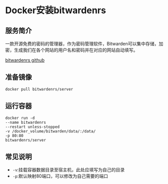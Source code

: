 # Docker安装bitwardenrs #
## 服务简介 ##
一款开源免费的密码的管理器，作为密码管理软件，Bitwarden可以集中存储，加密，生成我们在各个网站的用户名和密码并在对应的网站自动填写。

[bitwardenrs github](https://github.com/bitwarden/server)
## 准备镜像 ##

    docker pull bitwardenrs/server

## 运行容器 ##
    
    docker run -d 
    --name bitwardenrs
    --restart unless-stopped 
    -v /docker_volume/bitwarden/data/:/data/ 
    -p 80:80 
    bitwardenrs/server

## 常见说明 ##

- `-v`:挂载容器数据目录至宿主机，此处应填写为自己的目录
- `-p`:默认映射80端口，可以修改为自己需要的端口